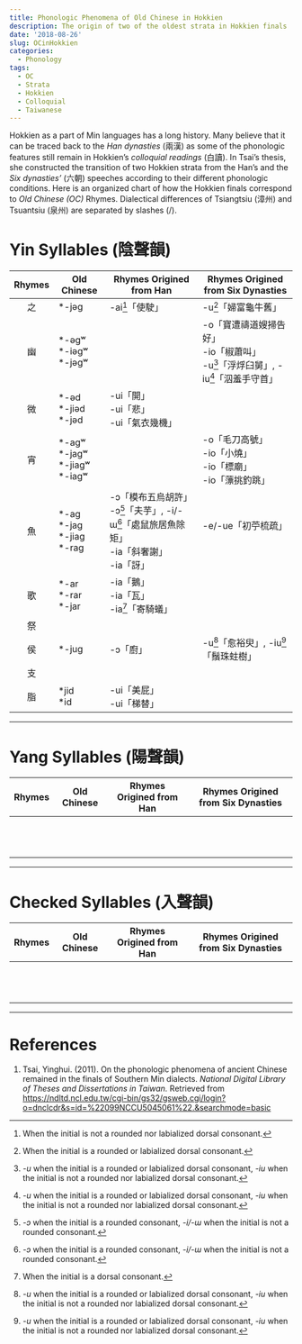 ```yaml
---
title: Phonologic Phenomena of Old Chinese in Hokkien
description: The origin of two of the oldest strata in Hokkien finals
date: '2018-08-26'
slug: OCinHokkien
categories:
  - Phonology
tags:
  - OC
  - Strata
  - Hokkien
  - Colloquial
  - Taiwanese
---
```


Hokkien as a part of Min languages has a long history. Many believe that it can be traced back to the *Han dynasties* (兩漢) as some of the phonologic features still remain in Hokkien’s *colloquial readings* (白讀). In Tsai’s thesis, she constructed the transition of two Hokkien strata from the Han’s and the *Six dynasties’* (六朝) speeches according to their different phonologic conditions. Here is an organized chart of how the Hokkien finals correspond to *Old Chinese (OC)* Rhymes. Dialectical differences of Tsiangtsiu (漳州) and Tsuantsiu (泉州) are separated by slashes (/).

# Yin Syllables (陰聲韻)

|Rhymes|Old Chinese|Rhymes Origined from Han|Rhymes Origined from Six Dynasties|
|:---:|---|---|---|
|之|\*-jəg|<span id="no-line-breaking">-ai[^1]「使駛」</span>|<span id="no-line-breaking">-u[^2]「婦富龜牛舊」</span>|
|幽|\*-əgʷ</br>\*-iəgʷ</br>\*-jəgʷ||<span id="no-line-breaking">-o「寶遭禱道嫂掃告好」</span></br><span id="no-line-breaking">-io「椒蕭叫」</span></br><span id="no-line-breaking">-u[^3]「浮烰臼舅」, -iu[^3]「泅羞手守首」</span>|
|微|\*-əd</br>\*-jiəd</br>\*-jəd|<span id="no-line-breaking">-ui「開」</span></br><span id="no-line-breaking">-ui「悲」</span></br><span id="no-line-breaking">-ui「氣衣幾機」</span>||
|宵|\*-agʷ</br>\*-jagʷ</br>\*-jiagʷ</br>\*-iagʷ||<span id="no-line-breaking">-o「毛刀高號」</span></br><span id="no-line-breaking">-io「小燒」</span></br><span id="no-line-breaking">-io「標廟」</span></br><span id="no-line-breaking">-io「薸挑釣跳」</span>|
|魚|\*-ag</br>\*-jag</br>\*-jiag</br>\*-rag|<span id="no-line-breaking">-ɔ「模布五烏胡許」</span></br><span id="no-line-breaking">-ɔ[^4]「夫芋」, -i/-ɯ[^4]「處鼠旅居魚除矩」</span></br><span id="no-line-breaking">-ia「斜奢謝」</span></br><span id="no-line-breaking">-ia「訝」</span>|&nbsp;</br><span id="no-line-breaking">-e/-ue「初苧梳疏」</span></br>&nbsp;</br>&nbsp;|
|歌|\*-ar</br>\*-rar</br>\*-jar|<span id="no-line-breaking">-ia「鵝」</span></br><span id="no-line-breaking">-ia「瓦」</span></br><span id="no-line-breaking">-ia[^5]「寄騎蟻」</span>||
|祭||||
|侯|\*-jug|<span id="no-line-breaking">-ɔ「廚」</span>|<span id="no-line-breaking">-u[^3]「愈裕臾」, -iu[^3]「鬚珠蛀樹」</span>|
|支||||
|脂|\*jid</br>\*id|<span id="no-line-breaking">-ui「美屁」</span></br><span id="no-line-breaking">-ui「梯替」</span>||

[^1]: When the initial is not a rounded nor labialized dorsal consonant.
[^2]: When the initial is a rounded or labialized dorsal consonant.
[^3]: *-u* when the initial is a rounded or labialized dorsal consonant, *-iu* when the initial is not a rounded nor labialized dorsal consonant.
[^4]: *-ɔ* when the initial is a rounded consonant, *-i/-ɯ* when the initial is not a rounded consonant.
[^5]: When the initial is a dorsal consonant.

---

# Yang Syllables (陽聲韻)

|Rhymes|Old Chinese|Rhymes Origined from Han|Rhymes Origined from Six Dynasties|
|:---:|---|---|---|
|||||
|||||
|||||
|||||
|||||
|||||
|||||
|||||
|||||
|||||
|||||
|||||

---

# Checked Syllables (入聲韻)

|Rhymes|Old Chinese|Rhymes Origined from Han|Rhymes Origined from Six Dynasties|
|:---:|---|---|---|
|||||
|||||
|||||
|||||
|||||
|||||
|||||
|||||
|||||
|||||
|||||
|||||

---

# References

1. Tsai, Yinghui. (2011). On the phonologic phenomena of ancient Chinese remained in the finals of Southern Min dialects. *National Digital Library of Theses and Dissertations in Taiwan.* Retrieved from https://ndltd.ncl.edu.tw/cgi-bin/gs32/gsweb.cgi/login?o=dnclcdr&s=id=%22099NCCU5045061%22.&searchmode=basic
